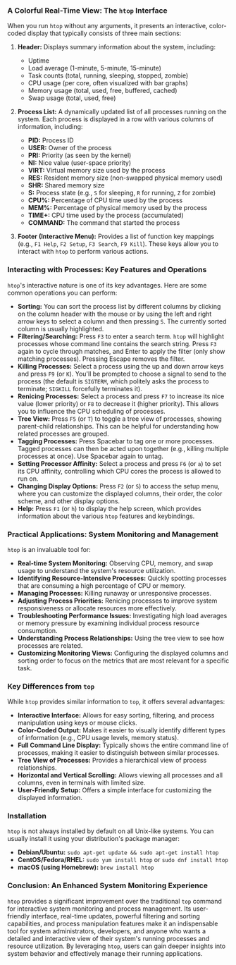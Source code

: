 ### A Colorful Real-Time View: The `htop` Interface

When you run `htop` without any arguments, it presents an interactive, color-coded display that typically consists of three main sections:

1.  **Header:** Displays summary information about the system, including:

    - Uptime
    - Load average (1-minute, 5-minute, 15-minute)
    - Task counts (total, running, sleeping, stopped, zombie)
    - CPU usage (per core, often visualized with bar graphs)
    - Memory usage (total, used, free, buffered, cached)
    - Swap usage (total, used, free)

2.  **Process List:** A dynamically updated list of all processes running on the system. Each process is displayed in a row with various columns of information, including:

    - **PID:** Process ID
    - **USER:** Owner of the process
    - **PRI:** Priority (as seen by the kernel)
    - **NI:** Nice value (user-space priority)
    - **VIRT:** Virtual memory size used by the process
    - **RES:** Resident memory size (non-swapped physical memory used)
    - **SHR:** Shared memory size
    - **S:** Process state (e.g., `S` for sleeping, `R` for running, `Z` for zombie)
    - **CPU%:** Percentage of CPU time used by the process
    - **MEM%:** Percentage of physical memory used by the process
    - **TIME+:** CPU time used by the process (accumulated)
    - **COMMAND:** The command that started the process

3.  **Footer (Interactive Menu):** Provides a list of function key mappings (e.g., `F1 Help`, `F2 Setup`, `F3 Search`, `F9 Kill`). These keys allow you to interact with `htop` to perform various actions.

### Interacting with Processes: Key Features and Operations

`htop`'s interactive nature is one of its key advantages. Here are some common operations you can perform:

- **Sorting:** You can sort the process list by different columns by clicking on the column header with the mouse or by using the left and right arrow keys to select a column and then pressing `S`. The currently sorted column is usually highlighted.
- **Filtering/Searching:** Press `F3` to enter a search term. `htop` will highlight processes whose command line contains the search string. Press `F3` again to cycle through matches, and Enter to apply the filter (only show matching processes). Pressing Escape removes the filter.
- **Killing Processes:** Select a process using the up and down arrow keys and press `F9` (or `K`). You'll be prompted to choose a signal to send to the process (the default is `SIGTERM`, which politely asks the process to terminate; `SIGKILL` forcefully terminates it).
- **Renicing Processes:** Select a process and press `F7` to increase its nice value (lower priority) or `F8` to decrease it (higher priority). This allows you to influence the CPU scheduling of processes.
- **Tree View:** Press `F5` (or `T`) to toggle a tree view of processes, showing parent-child relationships. This can be helpful for understanding how related processes are grouped.
- **Tagging Processes:** Press Spacebar to tag one or more processes. Tagged processes can then be acted upon together (e.g., killing multiple processes at once). Use Spacebar again to untag.
- **Setting Processor Affinity:** Select a process and press `F6` (or `a`) to set its CPU affinity, controlling which CPU cores the process is allowed to run on.
- **Changing Display Options:** Press `F2` (or `S`) to access the setup menu, where you can customize the displayed columns, their order, the color scheme, and other display options.
- **Help:** Press `F1` (or `h`) to display the help screen, which provides information about the various `htop` features and keybindings.

### Practical Applications: System Monitoring and Management

`htop` is an invaluable tool for:

- **Real-time System Monitoring:** Observing CPU, memory, and swap usage to understand the system's resource utilization.
- **Identifying Resource-Intensive Processes:** Quickly spotting processes that are consuming a high percentage of CPU or memory.
- **Managing Processes:** Killing runaway or unresponsive processes.
- **Adjusting Process Priorities:** Renicing processes to improve system responsiveness or allocate resources more effectively.
- **Troubleshooting Performance Issues:** Investigating high load averages or memory pressure by examining individual process resource consumption.
- **Understanding Process Relationships:** Using the tree view to see how processes are related.
- **Customizing Monitoring Views:** Configuring the displayed columns and sorting order to focus on the metrics that are most relevant for a specific task.

### Key Differences from `top`

While `htop` provides similar information to `top`, it offers several advantages:

- **Interactive Interface:** Allows for easy sorting, filtering, and process manipulation using keys or mouse clicks.
- **Color-Coded Output:** Makes it easier to visually identify different types of information (e.g., CPU usage levels, memory status).
- **Full Command Line Display:** Typically shows the entire command line of processes, making it easier to distinguish between similar processes.
- **Tree View of Processes:** Provides a hierarchical view of process relationships.
- **Horizontal and Vertical Scrolling:** Allows viewing all processes and all columns, even in terminals with limited size.
- **User-Friendly Setup:** Offers a simple interface for customizing the displayed information.

### Installation

`htop` is not always installed by default on all Unix-like systems. You can usually install it using your distribution's package manager:

- **Debian/Ubuntu:** `sudo apt-get update && sudo apt-get install htop`
- **CentOS/Fedora/RHEL:** `sudo yum install htop` or `sudo dnf install htop`
- **macOS (using Homebrew):** `brew install htop`

### Conclusion: An Enhanced System Monitoring Experience

`htop` provides a significant improvement over the traditional `top` command for interactive system monitoring and process management. Its user-friendly interface, real-time updates, powerful filtering and sorting capabilities, and process manipulation features make it an indispensable tool for system administrators, developers, and anyone who wants a detailed and interactive view of their system's running processes and resource utilization. By leveraging `htop`, users can gain deeper insights into system behavior and effectively manage their running applications.
